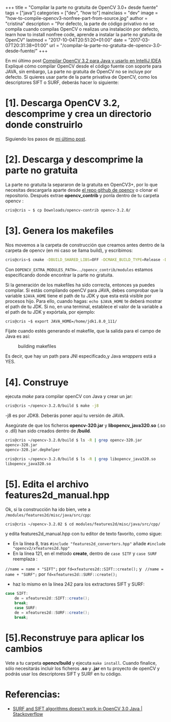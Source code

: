 +++
title = "Compilar la parte no gratuita de OpenCV 3.0+ desde fuente"
tags = ["java"]
categories = ["dev", "how to"]
mainclass = "dev"
image = "how-to-compile-opencv3-nonfree-part-from-source.jpg"
author = "cristina"
description = "Por defecto, la parte de código privativo no se compila cuando compilas OpenCV o realizas una instalación por defecto, learn how to install nonfree code, aprende a instalar la parte no gratuita de OpenCV"
lastmod = "2017-10-04T20:51:20+01:00"
date = "2017-03-07T20:31:38+01:00"
url = "/compilar-la-parte-no-gratuita-de-opencv-3.0-desde-fuente/"
+++

En mi último post [Compilar OpenCV 3.2 para Java y usarlo en IntelliJ IDEA](https://elbauldelprogramador.com/compile-opencv-3.2-with-java-intellij-idea/ "Compilar OpenCV 3.2 para Java y usarlo en IntelliJ IDEA") Expliqué cómo compilar OpenCV desde el código fuente con soporte para JAVA, sin embargo, La parte no gratuita de OpenCV no se incluye por defecto. Si quieres usar parte de la parte privativa de OpenCV, como los descriptores SIFT o SURF, deberás hacer lo siguiente:

# [1]. Descarga OpenCV 3.2, descomprime y crea un directorio donde construirlo

Siguiendo los pasos de [mi último post](https://elbauldelprogramador.com/compile-opencv-3.2-with-java-intellij-idea/ "Compilar OpenCV 3.2 para Java y usarlo en IntelliJ IDEA").

<!--more--><!--ad-->

# [2]. Descarga y descomprime la parte no gratuita

La parte no gratuita la separaron de la gratuita en OpenCV3+, por lo que necesitas descargarla aparte desde [el repo github de opencv](https://github.com/opencv/opencv_contrib "github opencv repository")  o clonar el repositorio. Después extrae **opencv_contrib** y ponla dentro de tu carpeta opencv :

```bash
cris@cris ~ $ cp Downloads/opencv-contrib opencv-3.2.0/
```

# [3]. Genera los makefiles

Nos movemos a la carpeta de construcción que creamos antes dentro de la carpeta de opencv (en mi caso se llama build), y escribimos:


```bash
cris@cris~$ cmake -DBUILD_SHARED_LIBS=OFF -DCMAKE_BUILD_TYPE=Release -DCMAKE_INSTALL_PREFIX=../dist -DOPENCV_EXTRA_MODULES_PATH=../opencv_contrib/modules ..
```

Con `DOPENCV_EXTRA_MODULES_PATH=../opencv_contrib/modules` estamos especificando donde encontrar la parte no gratuita.


Si la generación de los makefiles ha sido correcta, entonces ya puedes compilar. Si estás compilando openCV para JAVA, debes comprobar que la variable `$JAVA_HOME` tiene el path de tu JDK y que esta está visible por procesos hijo. Para ello, cuando hagas: `echo $JAVA_HOME` te deberá mostrar el path de tu JDK. Si no, en una terminal, establece el valor de la variable a el path de tu JDK y expórtala, por ejemplo:

```bash
cris@cris ~$ export JAVA_HOME=/home/jdk1.8.0_111/
```

Fíjate cuando estés generando el makefile, que la salida para el campo de Java es así:

<figure>
    <amp-img sizes="(min-width: 983px) 983px, 100vw" on="tap:lightbox1" role="button" tabindex="0" layout="responsive" src="/img/output-build-makefiles-opencv-java.png" title="Building makefiles for JAVA openCV" alt="Building makefiles for JAVA openCV output" width="983" height="164"></amp-img>
    <figcaption>building makefiles</figcaption>
</figure>

Es decir, que hay un path para JNI especificado,y Java _wrappers_ está a YES.

# [4]. Construye

ejecuta _make_ para compilar openCV con Java y crear un jar:

```bash
cris@cris ~/opencv-3.2.0/build $ make -j8
```

-j8 es por JDK8. Deberás poner aquí tu versión de JAVA.

Asegúrate de que los ficheros **opencv-320.jar** y **libopencv_java320.so** (.so o .dll) han sido creados dentro de **/build**.

```bash
cris@cris ~/opencv-3.2.0/build $ ls -R | grep opencv-320.jar
opencv-320.jar
opencv-320.jar.dephelper

cris@cris ~/opencv-3.2.0/build $ ls -R | grep libopencv_java320.so
libopencv_java320.so
```

# [5]. Edita el archivo features2d_manual.hpp

Ok, si la construcción ha ido bien, vete a `/modules/features2d/misc/java/src/cpp`:

```bash
cris@cris ~/opencv-3.2.02 $ cd modules/features2d/misc/java/src/cpp/
```

y edita features2d_manual.hpp con tu editor de texto favorito, como sigue:

- En la línea 8, tras `#include "features2d_converters.hpp"`
añade `#include "opencv2/xfeatures2d.hpp"`
- En la línea 121, en el método **create**,  dentro de `case SITF` y `case SURF` reemplaza :

`//name = name + "SIFT";` por `fd=xfeatures2d::SIFT::create();`
y ` //name = name + "SURF";` por `fd=xfeatures2d::SURF::create();`

- haz lo mismo en la línea 242 para los extractores SIFT y SURF:

```java
case SIFT:
    de = xfeatures2d::SIFT::create();
    break;
    case SURF:
    de = xfeatures2d::SURF::create();
    break;
```

# [5].Reconstruye para aplicar los cambios

Vete a tu carpeta **opencv/build** y ejecuta `make install`.
Cuando finalice, sólo necesitarás incluir los ficheros **.so** y **.jar** en tu proyecto de openCV y podrás usar los descriptores SIFT y SURF en tu código.

# Referencias:

- <a href="http://stackoverflow.com/a/35266046/5032130" target="_blank">SURF and SIFT algorithms doesn't work in OpenCV 3.0 Java | Stackoverflow</a>
